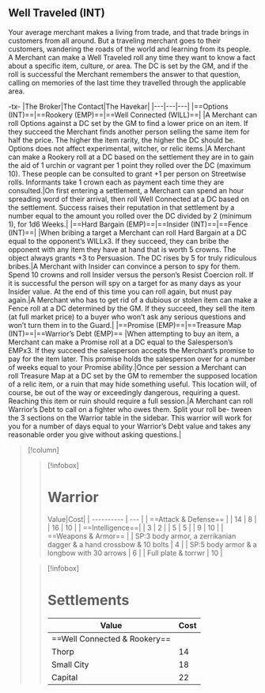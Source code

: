 ## Well Traveled (INT)
Your average merchant makes a living from trade, and that trade brings in customers from all around. But a traveling merchant goes to their customers, wandering the roads of the world and learning from its people. A Merchant can make a Well Traveled roll any time they want to know a fact about a specific item, culture, or area. The DC is set by the GM, and if the roll is successful the Merchant remembers the answer to that question, calling on memories of the last time they travelled through the applicable area.

-tx-
|The Broker|The Contact|The Havekar|
|---|---|---|
|==Options (INT)==|==Rookery (EMP)==|==Well Connected (WILL)==|
|A Merchant can roll Options against a DC set by the GM to find a lower price on an item. If they succeed the Merchant finds another person selling the same item for half the price. The higher the item rarity, the higher the DC should be. Options does not affect experimental, witcher, or relic items.|A Merchant can make a Rookery roll at a DC based on the settlement they are in to gain the aid of 1 urchin or vagrant per 1 point they rolled over the DC (maximum 10). These people can be consulted to grant +1 per person on Streetwise rolls. Informants take 1 crown each as payment each time they are consulted.|On first entering a settlement, a Merchant can spend an hour spreading word of their arrival, then roll Well Connected at a DC based on the settlement. Success raises their reputation in that settlement by a number equal to the amount you rolled over the DC divided by 2 (minimum 1), for 1d6 Weeks.|
|==Hard Bargain (EMP)==|==Insider (INT)==|==Fence (INT)==|
|When bribing a target a Merchant can roll Hard Bargain at a DC equal to the opponent’s WILLx3. If they succeed, they can bribe the opponent with any item they have at hand that is worth 5 crowns. The object always grants +3 to Persuasion. The DC rises by 5 for truly ridiculous bribes.|A Merchant with Insider can convince a person to spy for them. Spend 10 crowns and roll Insider versus the person’s Resist Coercion roll. If it is successful the person will spy on a target for as many days as your Insider value. At the end of this time you can roll again, but must pay again.|A Merchant who has to get rid of a dubious or stolen item can make a Fence roll at a DC determined by the GM. If they succeed, they sell the item (at full market price) to a buyer who won’t ask any serious questions and won’t turn them in to the Guard.|
|==Promise (EMP)==|==Treasure Map (INT)==|==Warrior’s Debt (EMP)==
|When attempting to buy an item, a Merchant can make a Promise roll at a DC equal to the Salesperson’s EMPx3. If they succeed the salesperson accepts the Merchant’s promise to pay for the item later. This promise holds the salesperson over for a number of weeks equal to your Promise ability.|Once per session a Merchant can roll Treasure Map at a DC set by the GM to remember the supposed location of a relic item, or a ruin that may hide something useful. This location will, of course, be out of the way or exceedingly dangerous, requiring a quest. Reaching this item or ruin should require a full session.|A Merchant can roll Warrior’s Debt to call on a fighter who owes them. Split your roll be- tween the 3 sections on the Warrior table in the sidebar. This warrior will work for you for a number of days equal to your Warrior’s Debt value and takes any reasonable order you give without asking questions.|



>[!column]
>>[!infobox] 
>># Warrior
>>Value|Cost|
| ---------- | --- |
| ==Attack & Defense==     |
| 14     | 8   |
| 16       | 10   |
| ==Intelligence==| 
| 3   | 2  |
| 5   | 5   |
| 9    | 10   |
| ==Weapons & Armor== |
| SP:3 body armor, a zerrikanian dagger & a hand crossbow & 10 bolts        | 4  |
| SP:5 body armor & a longbow with 30 arrows    | 6   |
| Full plate & torrwr       | 10  |
>
>>[!infobox]
>># Settlements
>>Value|Cost
>>|---|---|
>>==Well Connected & Rookery==|
>>Thorp|14
>>Small City|18
>>Capital|22